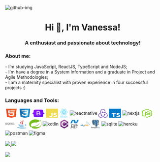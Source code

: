 ![github-img](https://user-images.githubusercontent.com/84294871/197930987-55f144de-b3f8-40da-94c9-7369fbc6f61f.png)

<h1 align="center">Hi 👋, I'm Vanessa!</h1>
<h3 align="center">A enthusiast and passionate about technology!</h3>

<h3 align="left">
About me:</h3>
- I’m studying JavaScript, ReactJS, TypeScript and NodeJS; </br>
- I'm have a degree in a System Information and a graduate in Project and Agile Methodologies; </br>
- I am a maternity specialist with proven experience in four successful projects :)

<h3 align="left">Languages and Tools:</h3>
<div style="display: inline_block; margin-botton: 10px">
  <img align="center" alt="Vanessa-HTML" height="30" width="40" src="https://raw.githubusercontent.com/devicons/devicon/master/icons/html5/html5-original.svg">
  <img align="center" alt="Vanessa-CSS" height="30" width="40" src="https://raw.githubusercontent.com/devicons/devicon/master/icons/css3/css3-original.svg">
  <img align="center" alt="Vanessa-Bootstrap" height="30" width="40" src="https://raw.githubusercontent.com/devicons/devicon/master/icons/bootstrap/bootstrap-original.svg">
  <img align="center" alt="Vanessa-Js" height="30" width="40" src="https://raw.githubusercontent.com/devicons/devicon/master/icons/javascript/javascript-plain.svg">
  <img align="center" src="https://raw.githubusercontent.com/devicons/devicon/master/icons/react/react-original-wordmark.svg" alt="react" width="30" height="30"/> 
  <img align="center" src="https://reactnative.dev/img/header_logo.svg" alt="reactnative" width="30" height="30"/> 
  <img align="center" src="https://raw.githubusercontent.com/devicons/devicon/master/icons/redux/redux-original.svg" alt="redux" width="30" height="30"/> 
  <img align="center" alt="Vanessa-TypeScript" height="30" width="40" src="https://raw.githubusercontent.com/devicons/devicon/master/icons/typescript/typescript-original.svg">
  <img align="center" src="https://cdn.worldvectorlogo.com/logos/nextjs-2.svg" alt="nextjs" width="30" height="30"/> 
  <img align="center" alt="Vanessa-NodeJS" height="30" width="40" src="https://raw.githubusercontent.com/devicons/devicon/master/icons/nodejs/nodejs-original.svg">
  <img align="center" src="https://raw.githubusercontent.com/devicons/devicon/master/icons/express/express-original-wordmark.svg" alt="express" width="30" height="40"/> 
  <img align="center" alt="Vanessa-Java" height="30" width="40" src="https://raw.githubusercontent.com/devicons/devicon/master/icons/java/java-original.svg">
  <img align="center" alt="Vanessa-SpringBoot" height="30" width="40" src="https://raw.githubusercontent.com/devicons/devicon/master/icons/spring/spring-original.svg">
  <img align="center" src="https://www.vectorlogo.zone/logos/kotlinlang/kotlinlang-icon.svg" alt="kotlin" width="30" height="30"/> 
  <img align="center" src="https://raw.githubusercontent.com/devicons/devicon/master/icons/csharp/csharp-original.svg" alt="csharp" width="30" height="30"/>
  <img align="center" src="https://raw.githubusercontent.com/devicons/devicon/master/icons/dot-net/dot-net-original-wordmark.svg" alt="dotnet" width="30" height="30"/> 
  <img align="center" src="https://raw.githubusercontent.com/devicons/devicon/master/icons/mysql/mysql-original-wordmark.svg" alt="mysql" width="30" height="30"/> 
  <img align="center" src="https://raw.githubusercontent.com/devicons/devicon/master/icons/postgresql/postgresql-original-wordmark.svg" alt="postgresql" width="30" height="30"/> 
  <img align="center" src="https://www.vectorlogo.zone/logos/sqlite/sqlite-icon.svg" alt="sqlite" width="30" height="30"/> 
  <img align="center" src="https://www.vectorlogo.zone/logos/heroku/heroku-icon.svg" alt="heroku" width="30" height="30"/> 
  <img align="center" src="https://www.vectorlogo.zone/logos/getpostman/getpostman-icon.svg" alt="postman" width="30" height="30"/> 
  <img align="center" src="https://www.vectorlogo.zone/logos/figma/figma-icon.svg" alt="figma" width="30" height="30"/> 
</div>
</br>
<div>
  <a href="https://github.com/VanessaVargas">
  <img height="180em" src="https://github-readme-stats.vercel.app/api?username=VanessaVargas&show_icons=true&theme=material-palenight&include_all_commits=true&count_private=true"/>
  <img height="180em" src="https://github-readme-stats.vercel.app/api/top-langs/?username=VanessaVargas&langs_count=4&hide=html,css&theme=material-palenight&layout=compact"/>
</div>
</br>
<div> 
  <a href="https://www.linkedin.com/in/vanessa-vargas4f/" target="_blank"><img src="https://img.shields.io/badge/-LinkedIn-%230077B5?style=for-the-badge&logo=linkedin&logoColor=white" target="_blank"></a> 
</div>
